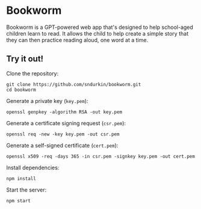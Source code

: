 # Bookworm

Bookworm is a GPT-powered web app that's designed to help school-aged children learn to read. It allows the child to help create a simple story that they can then practice reading aloud, one word at a time.

## Try it out!

Clone the repository:

```
git clone https://github.com/sndurkin/bookworm.git
cd bookworm
```

Generate a private key (`key.pem`):

```
openssl genpkey -algorithm RSA -out key.pem
```

Generate a certificate signing request (`csr.pem`):

```
openssl req -new -key key.pem -out csr.pem
```

Generate a self-signed certificate (`cert.pem`):

```
openssl x509 -req -days 365 -in csr.pem -signkey key.pem -out cert.pem
```

Install dependencies:

```
npm install
```

Start the server:

```
npm start
```
